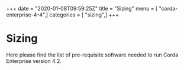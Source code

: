 +++
date = "2020-01-08T09:59:25Z"
title = "Sizing"
menu = [ "corda-enterprise-4-4",]
categories = [ "sizing",]
+++


# Sizing

Here please find the list of pre-requisite software needed to run Corda Enterprise version 4.2.


